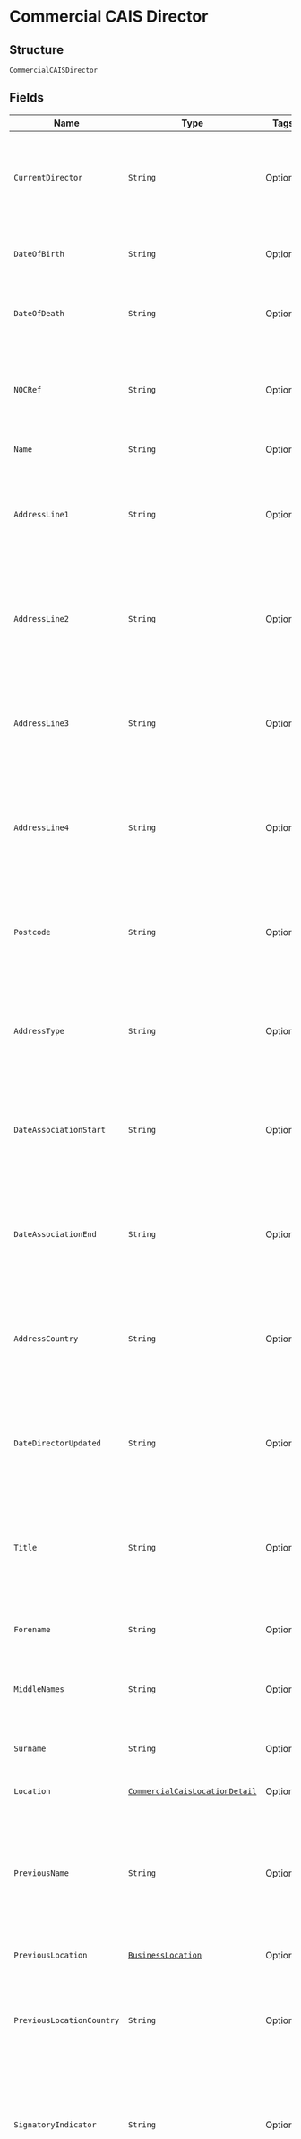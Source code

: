 
# Commercial CAIS Director

## Structure

`CommercialCAISDirector`

## Fields

| Name | Type | Tags | Description | Getter | Setter |
|  --- | --- | --- | --- | --- | --- |
| `CurrentDirector` | `String` | Optional | Current Director Flag<br>Only available to Business Person User Group | String getCurrentDirector() | setCurrentDirector(String currentDirector) |
| `DateOfBirth` | `String` | Optional | Only available to Business Person User Group | String getDateOfBirth() | setDateOfBirth(String dateOfBirth) |
| `DateOfDeath` | `String` | Optional | Only available to Business Person User Group | String getDateOfDeath() | setDateOfDeath(String dateOfDeath) |
| `NOCRef` | `String` | Optional | Notice of Correction reference<br>Only available to Business Person User Group | String getNOCRef() | setNOCRef(String nOCRef) |
| `Name` | `String` | Optional | Directors Name | String getName() | setName(String name) |
| `AddressLine1` | `String` | Optional | Current Director's address line 1<br>Only available to Business Person User Group | String getAddressLine1() | setAddressLine1(String addressLine1) |
| `AddressLine2` | `String` | Optional | Current Director's address line 2<br>Only available to Business Person User Group | String getAddressLine2() | setAddressLine2(String addressLine2) |
| `AddressLine3` | `String` | Optional | Current Director's address line 3<br>Only available to Business Person User Group | String getAddressLine3() | setAddressLine3(String addressLine3) |
| `AddressLine4` | `String` | Optional | Current Director's address line 4<br>Only available to Business Person User Group | String getAddressLine4() | setAddressLine4(String addressLine4) |
| `Postcode` | `String` | Optional | Current Director's address postcode<br>Only available to Business Person User Group | String getPostcode() | setPostcode(String postcode) |
| `AddressType` | `String` | Optional | Directors address type<br>Only available to Business Person User Group | String getAddressType() | setAddressType(String addressType) |
| `DateAssociationStart` | `String` | Optional | Only available to Business Person User Group within the CAIS data sharing program. | String getDateAssociationStart() | setDateAssociationStart(String dateAssociationStart) |
| `DateAssociationEnd` | `String` | Optional | Only available to Business Person User Group within the CAIS data sharing program. | String getDateAssociationEnd() | setDateAssociationEnd(String dateAssociationEnd) |
| `AddressCountry` | `String` | Optional | Only available to Business Person User Group within the CAIS data sharing program. | String getAddressCountry() | setAddressCountry(String addressCountry) |
| `DateDirectorUpdated` | `String` | Optional | Only available to Business Person User Group within the CAIS data sharing program. | String getDateDirectorUpdated() | setDateDirectorUpdated(String dateDirectorUpdated) |
| `Title` | `String` | Optional | Only available to Business Person User Group within the CAIS data sharing program. | String getTitle() | setTitle(String title) |
| `Forename` | `String` | Optional | Only available to Business Person User Group | String getForename() | setForename(String forename) |
| `MiddleNames` | `String` | Optional | Only available to Business Person User Group | String getMiddleNames() | setMiddleNames(String middleNames) |
| `Surname` | `String` | Optional | Only available to Business Person User Group | String getSurname() | setSurname(String surname) |
| `Location` | [`CommercialCaisLocationDetail`](../../doc/models/commercial-cais-location-detail.md) | Optional | - | CommercialCaisLocationDetail getLocation() | setLocation(CommercialCaisLocationDetail location) |
| `PreviousName` | `String` | Optional | Directors Previous Name<br>Only available to Business Person User Group within the CAIS data sharing program. | String getPreviousName() | setPreviousName(String previousName) |
| `PreviousLocation` | [`BusinessLocation`](../../doc/models/business-location.md) | Optional | - | BusinessLocation getPreviousLocation() | setPreviousLocation(BusinessLocation previousLocation) |
| `PreviousLocationCountry` | `String` | Optional | Only available to Business Person User Group within the CAIS data sharing program. | String getPreviousLocationCountry() | setPreviousLocationCountry(String previousLocationCountry) |
| `SignatoryIndicator` | `String` | Optional | Only available to Business Person User Group within the CAIS data sharing program. | String getSignatoryIndicator() | setSignatoryIndicator(String signatoryIndicator) |
| `SignatoryDate` | `String` | Optional | Only available to Business Person User Group within the CAIS data sharing program. | String getSignatoryDate() | setSignatoryDate(String signatoryDate) |
| `ShareholderIndicator` | `String` | Optional | Director is Shareholder indicator<br>Only available to Business Person User Group within the CAIS data sharing program. | String getShareholderIndicator() | setShareholderIndicator(String shareholderIndicator) |
| `ShareholderUpdateDate` | `String` | Optional | Only available to Business Person User Group within the CAIS data sharing program. | String getShareholderUpdateDate() | setShareholderUpdateDate(String shareholderUpdateDate) |
| `GuaranteeOn` | `String` | Optional | Only available to Business Person User Group within the CAIS data sharing program.  Field returns ‘Y’ or ‘N’ when a date is present. | String getGuaranteeOn() | setGuaranteeOn(String guaranteeOn) |
| `GuaranteeOnDate` | `String` | Optional | Only available to Business Person User Group within the CAIS data sharing program. | String getGuaranteeOnDate() | setGuaranteeOnDate(String guaranteeOnDate) |
| `GuaranteeOff` | `String` | Optional | Only available to Business Person User Group within the CAIS data sharing program.  Field returns ‘Y’ or ‘N’ when a date is present. | String getGuaranteeOff() | setGuaranteeOff(String guaranteeOff) |
| `GuaranteeOffDate` | `String` | Optional | Only available to Business Person User Group within the CAIS data sharing program. | String getGuaranteeOffDate() | setGuaranteeOffDate(String guaranteeOffDate) |

## Example (as JSON)

```json
{
  "CurrentDirector": null,
  "DateOfBirth": null,
  "DateOfDeath": null,
  "NOCRef": null,
  "Name": null,
  "AddressLine1": null,
  "AddressLine2": null,
  "AddressLine3": null,
  "AddressLine4": null,
  "Postcode": null,
  "AddressType": null,
  "DateAssociationStart": null,
  "DateAssociationEnd": null,
  "AddressCountry": null,
  "DateDirectorUpdated": null,
  "Title": null,
  "Forename": null,
  "MiddleNames": null,
  "Surname": null,
  "Location": null,
  "PreviousName": null,
  "PreviousLocation": null,
  "PreviousLocationCountry": null,
  "SignatoryIndicator": null,
  "SignatoryDate": null,
  "ShareholderIndicator": null,
  "ShareholderUpdateDate": null,
  "GuaranteeOn": null,
  "GuaranteeOnDate": null,
  "GuaranteeOff": null,
  "GuaranteeOffDate": null
}
```

